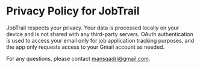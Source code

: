 # Privacy Policy for JobTrail

JobTrail respects your privacy. Your data is processed locally on your device and is not shared with any third-party servers. OAuth authentication is used to access your email only for job application tracking purposes, and the app only requests access to your Gmail account as needed.

For any questions, please contact mansqadri@gmail.com.
